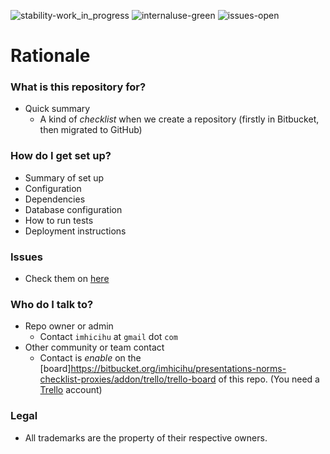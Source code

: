 ![stability-work_in_progress](https://bitbucket.org/repo/ekyaeEE/images/477405737-stability_work_in_progress.png)
![internaluse-green](https://bitbucket.org/repo/ekyaeEE/images/3847436881-internal_use_stable.png)
![issues-open](https://bitbucket.org/repo/ekyaeEE/images/2944199103-issues_open.png)

# Rationale #

### What is this repository for? ###

* Quick summary
	- A kind of _checklist_ when we create a repository (firstly in Bitbucket, then migrated to GitHub)

### How do I get set up? ###

* Summary of set up
* Configuration
* Dependencies
* Database configuration
* How to run tests
* Deployment instructions

### Issues ###

* Check them on [here](https://bitbucket.org/imhicihu/presentations-norms-checklist-proxies/issues)

### Who do I talk to? ###

* Repo owner or admin
	 - Contact `imhicihu` at `gmail` dot `com`
* Other community or team contact
     - Contact is _enable_ on the [board]https://bitbucket.org/imhicihu/presentations-norms-checklist-proxies/addon/trello/trello-board of this repo.
(You need a [Trello](https://trello.com/) account)

### Legal ###

* All trademarks are the property of their respective owners. 